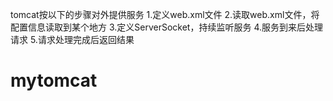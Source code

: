 tomcat按以下的步骤对外提供服务
1.定义web.xml文件
2.读取web.xml文件，将配置信息读取到某个地方
3.定义ServerSocket，持续监听服务
4.服务到来后处理请求
5.请求处理完成后返回结果
# mytomcat
